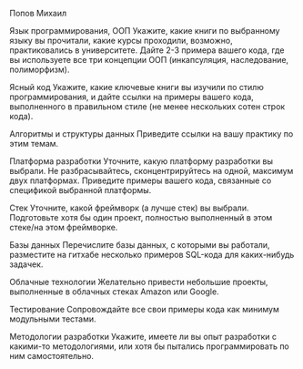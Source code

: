 Попов Михаил

Язык программирования, ООП
Укажите, какие книги по выбранному языку вы прочитали, какие курсы проходили, возможно, практиковались в университете. Дайте 2-3 примера вашего кода, где вы используете все три концепции ООП (инкапсуляция, наследование, полиморфизм).

Ясный код
Укажите, какие ключевые книги вы изучили по стилю программирования, и дайте ссылки на примеры вашего кода, выполненного в правильном стиле (не менее нескольких сотен строк кода).

Алгоритмы и структуры данных
Приведите ссылки на вашу практику по этим темам.

Платформа разработки
Уточните, какую платформу разработки вы выбрали. Не разбрасывайтесь, сконцентрируйтесь на одной, максимум двух платформах. Приведите примеры вашего кода, связанные со спецификой выбранной платформы.

Стек
Уточните, какой фреймворк (а лучше стек) вы выбрали. Подготовьте хотя бы один проект, полностью выполненный в этом стеке/на этом фреймворке.

Базы данных
Перечислите базы данных, с которыми вы работали, разместите на гитхабе несколько примеров SQL-кода для каких-нибудь задачек.

Облачные технологии
Желательно привести небольшие проекты, выполненные в облачных стеках Amazon или Google.

Тестирование
Сопровождайте все свои примеры кода как минимум модульными тестами.

Методологии разработки
Укажите, имеете ли вы опыт разработки с какими-то методологиями, или хотя бы пытались программировать по ним самостоятельно.
